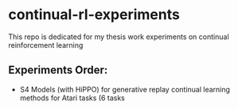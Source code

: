 # continual-rl-experiments
This repo is dedicated for my thesis work experiments on continual reinforcement learning


## Experiments Order:
* S4 Models (with HiPPO) for generative replay continual learning methods for Atari tasks (6 tasks
